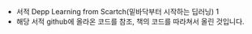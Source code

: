 - 서적 Depp Learning from Scartch(밑바닥부터 시작하는 딥러닝) 1
-   해당 서적 github에 올라온 코드를 참조, 책의 코드를 따라쳐서 올린 것입니다.
